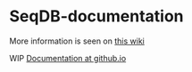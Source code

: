 # SeqDB-documentation

More information is seen on [this wiki](https://github.com/CGI-NRM/SeqDB-documentation/wiki)

WIP [Documentation at github.io](https://cgi-nrm.github.io/SeqDB-documentation/)
